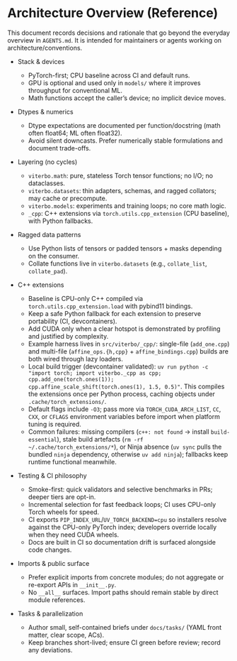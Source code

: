 # Architecture Overview (Reference)

This document records decisions and rationale that go beyond the everyday overview in `AGENTS.md`.
It is intended for maintainers or agents working on architecture/conventions.

- Stack & devices
  - PyTorch-first; CPU baseline across CI and default runs.
  - GPU is optional and used only in `models/` where it improves throughput for conventional ML.
  - Math functions accept the caller’s device; no implicit device moves.

- Dtypes & numerics
  - Dtype expectations are documented per function/docstring (math often float64; ML often float32).
  - Avoid silent downcasts. Prefer numerically stable formulations and document trade-offs.

- Layering (no cycles)
  - `viterbo.math`: pure, stateless Torch tensor functions; no I/O; no dataclasses.
  - `viterbo.datasets`: thin adapters, schemas, and ragged collators; may cache or precompute.
  - `viterbo.models`: experiments and training loops; no core math logic.
  - `_cpp`: C++ extensions via `torch.utils.cpp_extension` (CPU baseline), with Python fallbacks.

- Ragged data patterns
  - Use Python lists of tensors or padded tensors + masks depending on the consumer.
  - Collate functions live in `viterbo.datasets` (e.g., `collate_list`, `collate_pad`).

- C++ extensions
  - Baseline is CPU-only C++ compiled via `torch.utils.cpp_extension.load` with pybind11 bindings.
  - Keep a safe Python fallback for each extension to preserve portability (CI, devcontainers).
  - Add CUDA only when a clear hotspot is demonstrated by profiling and justified by complexity.
  - Example harness lives in `src/viterbo/_cpp/`: single-file (`add_one.cpp`) and multi-file (`affine_ops.{h,cpp}` + `affine_bindings.cpp`) builds are both wired through lazy loaders.
  - Local build trigger (devcontainer validated): `uv run python -c "import torch; import viterbo._cpp as cpp; cpp.add_one(torch.ones(1)); cpp.affine_scale_shift(torch.ones(1), 1.5, 0.5)"`. This compiles the extensions once per Python process, caching objects under `.cache/torch_extensions/`.
  - Default flags include `-O3`; pass more via `TORCH_CUDA_ARCH_LIST`, `CC`, `CXX`, or `CFLAGS` environment variables before import when platform tuning is required.
  - Common failures: missing compilers (`c++: not found` → install `build-essential`), stale build artefacts (`rm -rf ~/.cache/torch_extensions/*`), or Ninja absence (`uv sync` pulls the bundled `ninja` dependency, otherwise `uv add ninja`); fallbacks keep runtime functional meanwhile.

- Testing & CI philosophy
  - Smoke-first: quick validators and selective benchmarks in PRs; deeper tiers are opt-in.
  - Incremental selection for fast feedback loops; CI uses CPU-only Torch wheels for speed.
  - CI exports `PIP_INDEX_URL`/`UV_TORCH_BACKEND=cpu` so installers resolve against the CPU-only PyTorch index; developers override locally when they need CUDA wheels.
  - Docs are built in CI so documentation drift is surfaced alongside code changes.

- Imports & public surface
  - Prefer explicit imports from concrete modules; do not aggregate or re-export APIs in `__init__.py`.
  - No `__all__` surfaces. Import paths should remain stable by direct module references.

- Tasks & parallelization
  - Author small, self-contained briefs under `docs/tasks/` (YAML front matter, clear scope, ACs).
  - Keep branches short-lived; ensure CI green before review; record any deviations.
